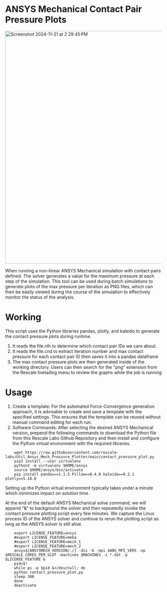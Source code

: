 # ANSYS Mechanical Contact Pair Pressure Plots

<img width="748" alt="Screenshot 2024-11-21 at 2 29 45 PM" src="https://github.com/user-attachments/assets/141c3e4d-152d-42cf-bcea-839ec0390fd1">


When running a non-linear ANSYS Mechanical simulation with contact pairs defined. The solver generates a value for the maximum pressure at each step of the simulation. This tool can be used during batch simulations to generate plots of the max pressure per iteration as PNG files, which can then be easily viewed during the course of the simulation to effectively monitor the status of the analysis.

# Working
This script uses the Python libraries pandas, plotly, and kaleido to generate the contact pressure plots during runtime.
1. It reads the file.nlh to determine which contact pair IDs we care about.
2. It reads the file.cnd to extract iteration number and max contact pressure for each contact pair ID then saves it into a pandas dataframe
3. The max contact pressure plots are then generated inside of the working directory.
Users can then search for the "png" extension from the Rescale livetailing menu to review the graphs while the job is running
# Usage
1. Create a template:
For the automated Force-Convergence generation approach, it is advisable to create and save a template with the specified settings. This ensures that the template can be reused without manual command editing for each run.
2. Software Commands:
After selecting the desired ANSYS Mechanical version, prepend the following commands to download the Python file from this Rescale Labs Github Repository and then install and configure the Python virtual environment with the required libraries.
```
	wget https://raw.githubusercontent.com/rescale-labs/Util_Ansys_Mech_Pressure_Plotter/main/contact_pressure_plot.py
	pip3 install --user virtualenv
	python3 -m virtualenv $HOME/ansys
	source $HOME/ansys/bin/activate
	pip install pandas==1.1.5 Pillow==8.4.0 kaleido==0.2.1 plotly==5.18.0
```
Setting up the Python virtual environment typically takes under a minute which minimizes impact on solution time.

At the end of the default ANSYS Mechanical solve command, we will append "&" to background the solver and then repeatedly invoke the contact pressure plotting script every few minutes. We capture the Linux process ID of the ANSYS solver and continue to rerun the plotting script as long as the ANSYS solver is still alive.

```
	export LICENSE_FEATURE=ansys
	#export LICENSE_FEATURE=meba
	#export LICENSE_FEATURE=mech_1
	#export LICENSE_FEATURE=mech_2
	ansys${ANSYSMECH_VERSION/./} -dis -b -mpi $ANS_MPI_VERS -np $RESCALE_CORES_PER_SLOT -machines $MACHINES -i *.dat -p $LICENSE_FEATURE &
	pid=$!
	while ps -p $pid &>/dev/null; do
	python contact_pressure_plot.py
	sleep 300
	done
	deactivate
```
